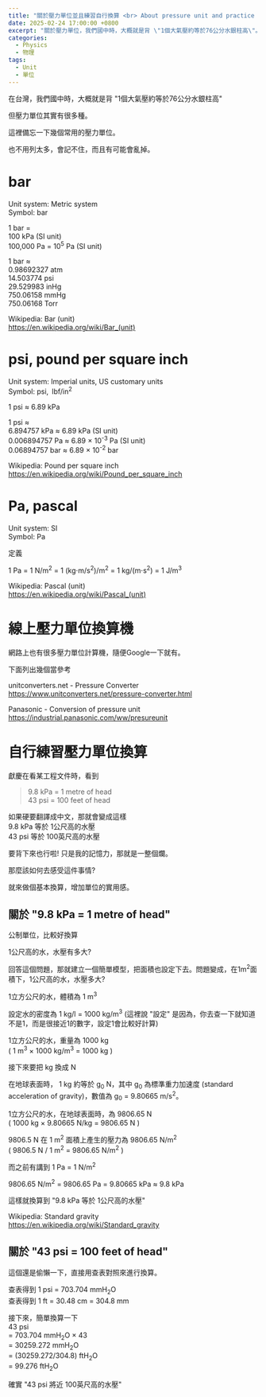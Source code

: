 ```yaml
---
title: "關於壓力單位並且練習自行換算 <br> About pressure unit and practice converting on our own"
date: 2025-02-24 17:00:00 +0800
excerpt: "關於壓力單位，我們國中時，大概就是背 \"1個大氣壓約等於76公分水銀柱高\"。但壓力單位其實有很多種。這裡備忘一下幾個常用的壓力單位。並且練習一下自行換算方式。"
categories:
  - Physics
  - 物理
tags:
  - Unit
  - 單位
---
```


在台灣，我們國中時，大概就是背 "1個大氣壓約等於76公分水銀柱高"

但壓力單位其實有很多種。

這裡備忘一下幾個常用的壓力單位。

也不用列太多，會記不住，而且有可能會亂掉。


# bar

Unit system: Metric system  
Symbol: bar

1 bar =  
100 kPa (SI unit)  
100,000 Pa = 10<sup>5</sup> Pa (SI unit)  

1 bar ≈  
0.98692327 atm  
14.503774 psi  
29.529983 inHg  
750.06158 mmHg  
750.06168 Torr

Wikipedia: Bar (unit)  
<https://en.wikipedia.org/wiki/Bar_(unit)>


# psi, pound per square inch

Unit system: Imperial units, US customary units  
Symbol:	psi, lbf/in<sup>2</sup>

1 psi ≈ 6.89 kPa

1 psi ≈  
6.894757 kPa ≈ 6.89 kPa (SI unit)  
0.006894757 Pa ≈ 6.89 × 10<sup>-3</sup> Pa (SI unit)  
0.06894757 bar ≈ 6.89 × 10<sup>-2</sup> bar 

Wikipedia: Pound per square inch  
<https://en.wikipedia.org/wiki/Pound_per_square_inch>


# Pa, pascal

Unit system: SI  
Symbol: Pa

定義

1 Pa = 1 N/m<sup>2</sup> = 1 (kg⋅m/s<sup>2</sup>)/m<sup>2</sup> = 1 kg/(m⋅s<sup>2</sup>) = 1 J/m<sup>3</sup>

Wikipedia: Pascal (unit)  
<https://en.wikipedia.org/wiki/Pascal_(unit)>


# 線上壓力單位換算機

網路上也有很多壓力單位計算機，隨便Google一下就有。

下面列出幾個當參考

unitconverters.net - Pressure Converter
<https://www.unitconverters.net/pressure-converter.html>


Panasonic - Conversion of pressure unit
<https://industrial.panasonic.com/ww/presureunit>


# 自行練習壓力單位換算

獻慶在看某工程文件時，看到

> 9.8 kPa = 1 metre of head  
> 43 psi = 100 feet of head

如果硬要翻譯成中文，那就會變成這樣  
9.8 kPa 等於 1公尺高的水壓  
43 psi 等於 100英尺高的水壓

要背下來也行啦! 只是我的記憶力，那就是一整個爛。

那麼該如何去感受這件事情?

就來做個基本換算，增加單位的實用感。

## 關於 "9.8 kPa = 1 metre of head"

公制單位，比較好換算

1公尺高的水，水壓有多大?

回答這個問題，那就建立一個簡單模型，把面積也設定下去。問題變成，在1m<sup>2</sup>面積下，1公尺高的水，水壓多大?

1立方公尺的水，體積為 1 m<sup>3</sup>

設定水的密度為 1 kg/l = 1000 kg/m<sup>3</sup> (這裡說 "設定" 是因為，你去查一下就知道不是1，而是很接近1的數字，設定1會比較好計算)

1立方公尺的水，重量為 1000 kg  
( 1 m<sup>3</sup> × 1000 kg/m<sup>3</sup> = 1000 kg )

接下來要把 kg 換成 N

在地球表面時， 1 kg 約等於 g<sub>0</sub> N，其中 g<sub>0</sub> 為標準重力加速度 (standard acceleration of gravity)，數值為 g<sub>0</sub> = 9.80665 m/s<sup>2</sup>。

1立方公尺的水，在地球表面時，為 9806.65 N  
( 1000 kg × 9.80665 N/kg = 9806.65 N )

9806.5 N 在 1 m<sup>2</sup> 面積上產生的壓力為 9806.65 N/m<sup>2</sup>  
( 9806.5 N / 1 m<sup>2</sup> = 9806.65 N/m<sup>2</sup> )

而之前有講到 1 Pa = 1 N/m<sup>2</sup>

9806.65 N/m<sup>2</sup> = 9806.65 Pa = 9.80665 kPa ≈ 9.8 kPa

這樣就換算到 "9.8 kPa 等於 1公尺高的水壓"

Wikipedia: Standard gravity  
<https://en.wikipedia.org/wiki/Standard_gravity>


## 關於 "43 psi = 100 feet of head"

這個還是偷懶一下，直接用查表對照來進行換算。

查表得到 1 psi = 703.704 mmH<sub>2</sub>O  
查表得到 1 ft = 30.48 cm = 304.8 mm

接下來，簡單換算一下  
43 psi  
= 703.704 mmH<sub>2</sub>O × 43  
= 30259.272 mmH<sub>2</sub>O  
= (30259.272/304.8) ftH<sub>2</sub>O  
= 99.276 ftH<sub>2</sub>O

確實 "43 psi 將近 100英尺高的水壓"


<!--
FB: 

Twitter: 

-->
